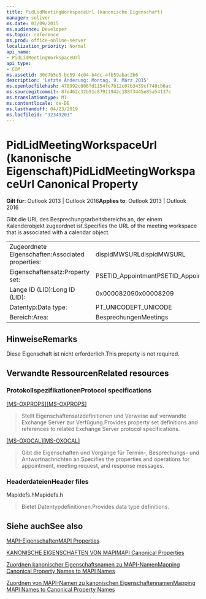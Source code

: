 ```yaml
---
title: PidLidMeetingWorkspaceUrl (kanonische Eigenschaft)
manager: soliver
ms.date: 03/09/2015
ms.audience: Developer
ms.topic: reference
ms.prod: office-online-server
localization_priority: Normal
api_name:
- PidLidMeetingWorkspaceUrl
api_type:
- COM
ms.assetid: 30d7b5e5-be59-4c04-b4dc-4fb59abac2b6
description: 'Letzte Änderung: Montag, 9. März 2015'
ms.openlocfilehash: 478992c006fd1154fe7b12c07b3439cf740cb6ac
ms.sourcegitcommit: 8fe462c32b91c87911942c188f3445e85a54137c
ms.translationtype: MT
ms.contentlocale: de-DE
ms.lasthandoff: 04/23/2019
ms.locfileid: "32349203"
---
```

# <a name="pidlidmeetingworkspaceurl-canonical-property"></a><span data-ttu-id="c7db7-103">PidLidMeetingWorkspaceUrl (kanonische Eigenschaft)</span><span class="sxs-lookup"><span data-stu-id="c7db7-103">PidLidMeetingWorkspaceUrl Canonical Property</span></span>

  
  
<span data-ttu-id="c7db7-104">**Gilt für**: Outlook 2013 | Outlook 2016</span><span class="sxs-lookup"><span data-stu-id="c7db7-104">**Applies to**: Outlook 2013 | Outlook 2016</span></span> 
  
<span data-ttu-id="c7db7-105">Gibt die URL des Besprechungsarbeitsbereichs an, der einem Kalenderobjekt zugeordnet ist.</span><span class="sxs-lookup"><span data-stu-id="c7db7-105">Specifies the URL of the meeting workspace that is associated with a calendar object.</span></span>
  
|||
|:-----|:-----|
|<span data-ttu-id="c7db7-106">Zugeordnete Eigenschaften:</span><span class="sxs-lookup"><span data-stu-id="c7db7-106">Associated properties:</span></span>  <br/> |<span data-ttu-id="c7db7-107">dispidMWSURL</span><span class="sxs-lookup"><span data-stu-id="c7db7-107">dispidMWSURL</span></span>  <br/> |
|<span data-ttu-id="c7db7-108">Eigenschaftensatz:</span><span class="sxs-lookup"><span data-stu-id="c7db7-108">Property set:</span></span>  <br/> |<span data-ttu-id="c7db7-109">PSETID_Appointment</span><span class="sxs-lookup"><span data-stu-id="c7db7-109">PSETID_Appointment</span></span>  <br/> |
|<span data-ttu-id="c7db7-110">Lange ID (LID):</span><span class="sxs-lookup"><span data-stu-id="c7db7-110">Long ID (LID):</span></span>  <br/> |<span data-ttu-id="c7db7-111">0x00008209</span><span class="sxs-lookup"><span data-stu-id="c7db7-111">0x00008209</span></span>  <br/> |
|<span data-ttu-id="c7db7-112">Datentyp:</span><span class="sxs-lookup"><span data-stu-id="c7db7-112">Data type:</span></span>  <br/> |<span data-ttu-id="c7db7-113">PT_UNICODE</span><span class="sxs-lookup"><span data-stu-id="c7db7-113">PT_UNICODE</span></span>  <br/> |
|<span data-ttu-id="c7db7-114">Bereich:</span><span class="sxs-lookup"><span data-stu-id="c7db7-114">Area:</span></span>  <br/> |<span data-ttu-id="c7db7-115">Besprechungen</span><span class="sxs-lookup"><span data-stu-id="c7db7-115">Meetings</span></span>  <br/> |
   
## <a name="remarks"></a><span data-ttu-id="c7db7-116">Hinweise</span><span class="sxs-lookup"><span data-stu-id="c7db7-116">Remarks</span></span>

<span data-ttu-id="c7db7-117">Diese Eigenschaft ist nicht erforderlich.</span><span class="sxs-lookup"><span data-stu-id="c7db7-117">This property is not required.</span></span>
  
## <a name="related-resources"></a><span data-ttu-id="c7db7-118">Verwandte Ressourcen</span><span class="sxs-lookup"><span data-stu-id="c7db7-118">Related resources</span></span>

### <a name="protocol-specifications"></a><span data-ttu-id="c7db7-119">Protokollspezifikationen</span><span class="sxs-lookup"><span data-stu-id="c7db7-119">Protocol specifications</span></span>

<span data-ttu-id="c7db7-120">[[MS-OXPROPS]](https://msdn.microsoft.com/library/f6ab1613-aefe-447d-a49c-18217230b148%28Office.15%29.aspx)</span><span class="sxs-lookup"><span data-stu-id="c7db7-120">[[MS-OXPROPS]](https://msdn.microsoft.com/library/f6ab1613-aefe-447d-a49c-18217230b148%28Office.15%29.aspx)</span></span>
  
> <span data-ttu-id="c7db7-121">Stellt Eigenschaftensatzdefinitionen und Verweise auf verwandte Exchange Server zur Verfügung.</span><span class="sxs-lookup"><span data-stu-id="c7db7-121">Provides property set definitions and references to related Exchange Server protocol specifications.</span></span>
    
<span data-ttu-id="c7db7-122">[[MS-OXOCAL]](https://msdn.microsoft.com/library/09861fde-c8e4-4028-9346-e7c214cfdba1%28Office.15%29.aspx)</span><span class="sxs-lookup"><span data-stu-id="c7db7-122">[[MS-OXOCAL]](https://msdn.microsoft.com/library/09861fde-c8e4-4028-9346-e7c214cfdba1%28Office.15%29.aspx)</span></span>
  
> <span data-ttu-id="c7db7-123">Gibt die Eigenschaften und Vorgänge für Termin-, Besprechungs- und Antwortnachrichten an.</span><span class="sxs-lookup"><span data-stu-id="c7db7-123">Specifies the properties and operations for appointment, meeting request, and response messages.</span></span>
    
### <a name="header-files"></a><span data-ttu-id="c7db7-124">Headerdateien</span><span class="sxs-lookup"><span data-stu-id="c7db7-124">Header files</span></span>

<span data-ttu-id="c7db7-125">Mapidefs.h</span><span class="sxs-lookup"><span data-stu-id="c7db7-125">Mapidefs.h</span></span>
  
> <span data-ttu-id="c7db7-126">Bietet Datentypdefinitionen.</span><span class="sxs-lookup"><span data-stu-id="c7db7-126">Provides data type definitions.</span></span>
    
## <a name="see-also"></a><span data-ttu-id="c7db7-127">Siehe auch</span><span class="sxs-lookup"><span data-stu-id="c7db7-127">See also</span></span>



[<span data-ttu-id="c7db7-128">MAPI-Eigenschaften</span><span class="sxs-lookup"><span data-stu-id="c7db7-128">MAPI Properties</span></span>](mapi-properties.md)
  
[<span data-ttu-id="c7db7-129">KANONISCHE EIGENSCHAFTEN VON MAPI</span><span class="sxs-lookup"><span data-stu-id="c7db7-129">MAPI Canonical Properties</span></span>](mapi-canonical-properties.md)
  
[<span data-ttu-id="c7db7-130">Zuordnen kanonischer Eigenschaftsnamen zu MAPI-Namen</span><span class="sxs-lookup"><span data-stu-id="c7db7-130">Mapping Canonical Property Names to MAPI Names</span></span>](mapping-canonical-property-names-to-mapi-names.md)
  
[<span data-ttu-id="c7db7-131">Zuordnen von MAPI-Namen zu kanonischen Eigenschaftennamen</span><span class="sxs-lookup"><span data-stu-id="c7db7-131">Mapping MAPI Names to Canonical Property Names</span></span>](mapping-mapi-names-to-canonical-property-names.md)

